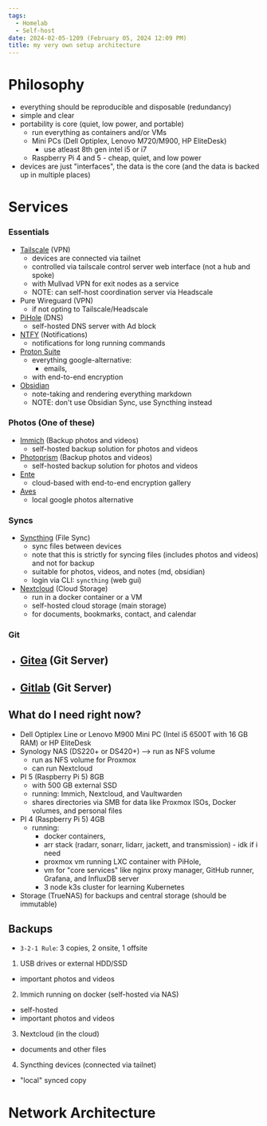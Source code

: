 ```yaml
---
tags:
  - Homelab
  - Self-host
date: 2024-02-05-1209 (February 05, 2024 12:09 PM)
title: my very own setup architecture
---
```


# Philosophy
- everything should be reproducible and disposable (redundancy)
- simple and clear
- portability is core (quiet, low power, and portable)
  - run everything as containers and/or VMs
  - Mini PCs (Dell Optiplex, Lenovo M720/M900, HP EliteDesk)
    - use atleast 8th gen intel i5 or i7
  - Raspberry Pi 4 and 5 - cheap, quiet, and low power
- devices are just "interfaces", the data is the core (and the data is backed up in multiple places)

# Services
### Essentials
- [Tailscale](https://tailscale.com/) (VPN)
  - devices are connected via tailnet
  - controlled via tailscale control server web interface (not a hub and spoke)
  - with Mullvad VPN for exit nodes as a service
  - NOTE: can self-host coordination server via Headscale
- Pure Wireguard (VPN)
  - if not opting to Tailscale/Headscale
- [PiHole](https://pi-hole.net/) (DNS)
  - self-hosted DNS server with Ad block
- [NTFY](https://ntfy.rtfd.io/) (Notifications)
  - notifications for long running commands
- [Proton Suite]()
  - everything google-alternative:
    - emails,
  - with end-to-end encryption
- [Obsidian]()
  - note-taking and rendering everything markdown
  - NOTE: don't use Obsidian Sync, use Syncthing instead
### Photos (One of these)
- [Immich](https://immich.app/docs/overview/introduction) (Backup photos and videos)
  - self-hosted backup solution for photos and videos
- [Photoprism](https://) (Backup photos and videos)
  - self-hosted backup solution for photos and videos
- [Ente]()
  - cloud-based with end-to-end encryption gallery
- [Aves]()
  - local google photos alternative
### Syncs
- [Syncthing](https://syncthing.net/) (File Sync)
  - sync files between devices
  - note that this is strictly for syncing files (includes photos and videos) and not for backup
  - suitable for photos, videos, and notes (md, obsidian)
  - login via CLI: `syncthing` (web gui)
- [Nextcloud](https://nextcloud.com/) (Cloud Storage)
  - run in a docker container or a VM
  - self-hosted cloud storage (main storage)
  - for documents, bookmarks, contact, and calendar 
### Git
- [Gitea](https://gitea.com/) (Git Server)
  - 
- [Gitlab](https://gitea.com/) (Git Server)
  - 

## What do I need right now?
- Dell Optiplex Line or Lenovo M900 Mini PC (Intel i5 6500T with 16 GB RAM) or HP EliteDesk
- Synology NAS (DS220+ or DS420+) --> run as NFS volume
  - run as NFS volume for Proxmox
  - can run Nextcloud
- PI 5 (Raspberry Pi 5) 8GB
  - with 500 GB external SSD
  - running: Immich, Nextcloud, and Vaultwarden
  - shares directories via SMB for data like Proxmox ISOs, Docker volumes, and personal files
- PI 4 (Raspberry Pi 5) 4GB
  - running: 
    - docker containers,
    - arr stack (radarr, sonarr, lidarr, jackett, and transmission) - idk if i need
    - proxmox vm running LXC container with PiHole,
    - vm for "core services" like nginx proxy manager, GitHub runner, Grafana, and InfluxDB server
    - 3 node k3s cluster for learning Kubernetes
- Storage (TrueNAS) for backups and central storage (should be immutable)

## Backups
- `3-2-1 Rule`: 3 copies, 2 onsite, 1 offsite
1. USB drives or external HDD/SSD
  - important photos and videos
2. Immich running on docker (self-hosted via NAS)
  - self-hosted
  - important photos and videos
3. Nextcloud (in the cloud)
  - documents and other files
4. Syncthing devices (connected via tailnet)
  - "local" synced copy

# Network Architecture


